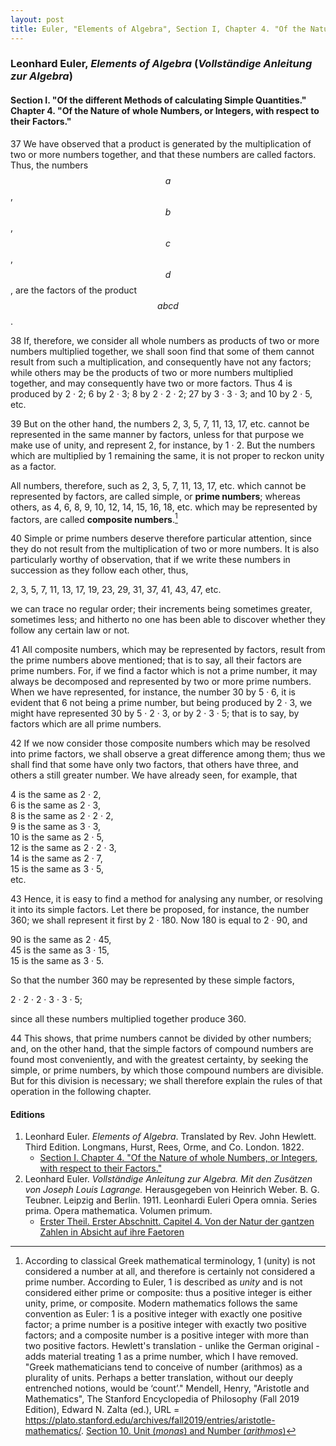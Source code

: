 ```yaml
---
layout: post
title: Euler, "Elements of Algebra", Section I, Chapter 4. "Of the Nature of whole Numbers, or Integers, with respect to their Factors."
---
```


### Leonhard Euler, *Elements of Algebra* (*Vollständige Anleitung zur Algebra*)

#### Section I. "Of the different Methods of calculating Simple Quantities." Chapter 4. "Of the Nature of whole Numbers, or Integers, with respect to their Factors."

<span class="art">37</span> We have observed that a product is generated by the
multiplication of two or more numbers together, and that
these numbers are called factors. Thus, the numbers
$$a$$, $$b$$, $$c$$, $$d$$, are the factors of the product $$abcd$$.

<span class="art">38</span> If, therefore, we consider all whole numbers as products of two or more numbers
multiplied together, we shall soon find that some of them cannot result from such a
multiplication, and consequently have not any factors; while others may be the
products of two or more numbers multiplied together, and may consequently have two or more
factors. Thus 4 is produced by 2 · 2; 6 by 2 · 3; 8 by
2 · 2 · 2; 27 by 3 · 3 · 3; and 10 by 2 · 5, etc.

<span class="art">39</span> But on the other hand, the numbers 2, 3, 5, 7, 11,
13, 17, etc. cannot be represented in the same manner by
factors, unless for that purpose we make use of unity, and
represent 2, for instance, by 1 · 2. But the numbers
which are multiplied by 1 remaining the same, it is not
proper to reckon unity as a factor.

All numbers, therefore, such as 2, 3, 5, 7, 11, 13, 17,
etc. which cannot be represented by factors, are called
simple, or **prime numbers**; whereas others, as 4, 6, 8, 9, 10,
12, 14, 15, 16, 18, etc. which may be represented by
factors, are called **composite numbers**.[^1]

[^1]: According to classical Greek mathematical terminology, 1 (unity) is not considered a number at all, and therefore is certainly not considered a prime number. According to Euler, 1 is described as *unity* and is not considered either prime or composite: thus a positive integer is either unity, prime, or composite. Modern mathematics follows the same convention as Euler: 1 is a positive integer with exactly one positive factor; a prime number is a positive integer with exactly two positive factors; and a composite number is a positive integer with more than two positive factors. Hewlett's translation - unlike the German original -  adds material treating 1 as a prime number, which I have removed. "Greek mathematicians tend to conceive of number (arithmos) as a plurality of units. Perhaps a better translation, without our deeply entrenched notions, would be ‘count’." Mendell, Henry, "Aristotle and Mathematics", The Stanford Encyclopedia of Philosophy (Fall 2019 Edition), Edward N. Zalta (ed.), URL = <https://plato.stanford.edu/archives/fall2019/entries/aristotle-mathematics/>. [Section 10. Unit (*monas*) and Number (*arithmos*)](https://plato.stanford.edu/entries/aristotle-mathematics/#10)

<span class="art">40</span> Simple or prime numbers deserve therefore particular attention, since they do not result
from the multiplication of two or more numbers. It is also particularly
worthy of observation, that if we write these numbers in succession as they follow each other, thus,

2, 3, 5, 7, 11, 13, 17, 19, 23, 29, 31, 37, 41, 43, 47, etc.

we can trace no regular order; their increments being sometimes greater, sometimes less; and
hitherto no one has been able to discover whether they follow any certain law or not.

<span class="art">41</span> All composite numbers, which may be represented
by factors, result from the prime numbers above mentioned;
that is to say, all their factors are prime numbers. For, if
we find a factor which is not a prime number, it may always
be decomposed and represented by two or more prime numbers. When we have represented, for instance, the number
30 by 5 · 6, it is evident that 6 not being a prime number,
but being produced by 2 · 3, we might have represented
30 by 5 · 2 · 3, or by 2 · 3 · 5; that is to say, by factors which are all prime numbers.

<span class="art">42</span> If we now consider those composite numbers which may
be resolved into prime factors, we shall observe a great difference among them; thus we shall
find that some have
only two factors, that others have three, and others a still
greater number. We have already seen, for example,
that

4 is the same as 2 · 2,  
6 is the same as 2 · 3,  
8 is the same as 2 · 2 · 2,  
9 is the same as 3 · 3,  
10 is the same as 2 · 5,  
12 is the same as 2 · 2 · 3,  
14 is the same as 2 · 7,  
15 is the same as 3 · 5,  
etc.

<span class="art">43</span> Hence, it is easy to find a method for analysing any
number, or resolving it into its simple factors. Let there be
proposed, for instance, the number 360; we shall represent
it first by 2 · 180. Now 180 is equal to 2 · 90, and

90 is the same as 2 · 45,  
45 is the same as 3 · 15,  
15 is the same as 3 · 5.

So that the number 360 may be represented by these
simple factors,

2 · 2 · 2 · 3 · 3 · 5;

since all these
numbers multiplied together produce 360.

<span class="art">44</span> This shows, that prime numbers cannot be divided
by other numbers; and, on the other hand, that the simple
factors of compound numbers are found most conveniently,
and with the greatest certainty, by seeking the simple, or
prime numbers, by which those compound numbers are
divisible. But for this division is necessary; we shall therefore
explain the rules of that operation in the following
chapter.


#### Editions

1. Leonhard Euler. *Elements of Algebra*. Translated by Rev. John Hewlett. Third Edition. Longmans, Hurst, Rees, Orme, and Co. London. 1822.
    - [Section I. Chapter 4. "Of the Nature of whole Numbers, or Integers, with respect to their Factors."](/assets/euler/en/I-4.pdf)
2. Leonhard Euler. *Vollständige Anleitung zur Algebra. Mit den Zusätzen von Joseph Louis Lagrange.* Herausgegeben von Heinrich Weber. B. G. Teubner. Leipzig and Berlin. 1911. Leonhardi Euleri Opera omnia. Series prima. Opera mathematica. Volumen primum.
    - [Erster Theil. Erster Abschnitt. Capitel 4. Von der Natur der gantzen Zahlen in Absicht auf ihre Faetoren](/assets/euler/de/I-I-4.pdf)